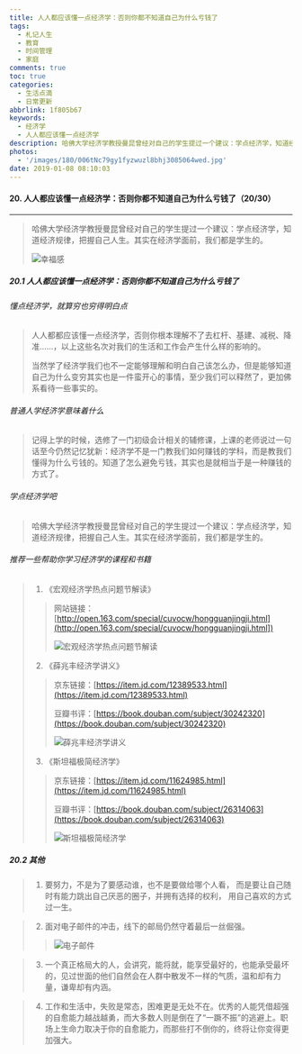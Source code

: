 ```yaml
---
title: 人人都应该懂一点经济学：否则你都不知道自己为什么亏钱了
tags:
  - 札记人生
  - 教育
  - 时间管理
  - 家庭
comments: true
toc: true
categories:
  - 生活点滴
  - 日常更新
abbrlink: 1f805b67
keywords:
  - 经济学
  - 人人都应该懂一点经济学
description: 哈佛大学经济学教授曼昆曾经对自己的学生提过一个建议：学点经济学，知道经济规律，把握自己人生。其实在经济学面前，我们都是学生的。
photos:
  - '/images/180/006tNc79gy1fyzwuzl8bhj3085064wed.jpg'
date: 2019-01-08 08:10:03
---
```

<script type="text/javascript" src="/js/src/bai.js"></script>

#### 20. 人人都应该懂一点经济学：否则你都不知道自己为什么亏钱了（20/30）
---
> 哈佛大学经济学教授曼昆曾经对自己的学生提过一个建议：学点经济学，知道经济规律，把握自己人生。其实在经济学面前，我们都是学生的。
>
> ![幸福感](/images/180/006tNc79gy1fyzwtzja3aj30c8096jrk.jpg)

##### 20.1 人人都应该懂一点经济学：否则你都不知道自己为什么亏钱了

###### 懂点经济学，就算穷也穷得明白点
> 人人都都应该懂一点经济学，否则你根本理解不了去杠杆、基建、减税、降准……，以上这些名次对我们的生活和工作会产生什么样的影响的。
>
> 当然学了经济学我们也不一定能够理解和明白自己该怎么办，但是能够知道自己为什么变穷其实也是一件蛮开心的事情，至少我们可以释然了，更加佛系看待一些事实的。

###### 普通人学经济学意味着什么
> 记得上学的时候，选修了一门初级会计相关的辅修课，上课的老师说过一句话至今仍然记忆犹新：经济学不是一门教我们如何赚钱的学科，而是教我们懂得为什么亏钱的。知道了怎么避免亏钱，其实也是就相当于是一种赚钱的方式了。

###### 学点经济学吧
> 哈佛大学经济学教授曼昆曾经对自己的学生提过一个建议：学点经济学，知道经济规律，把握自己人生。其实在经济学面前，我们都是学生的。

###### 推荐一些帮助你学习经济学的课程和书籍
> 1. 《宏观经济学热点问题节解读》
>> 网站链接：[http://open.163.com/special/cuvocw/hongguanjingji.html](http://open.163.com/special/cuvocw/hongguanjingji.html])
>>
>> ![宏观经济学热点问题节解读](/images/180/006tNc79gy1fyzwehctemj30ts0cydgl.jpg)
>
> 2. 《薛兆丰经济学讲义》
>>
>> 京东链接：[https://item.jd.com/12389533.html](https://item.jd.com/12389533.html)
>>
>> 豆瓣书评：[https://book.douban.com/subject/30242320](https://book.douban.com/subject/30242320)
>>
>> ![薛兆丰经济学讲义](/images/180/006tNc79gy1fyzwhk5df4j30go0gowew.jpg)
>
> 3. 《斯坦福极简经济学》
>>
>> 京东链接：[https://item.jd.com/11624985.html](https://item.jd.com/11624985.html)
>>
>> 豆瓣书评：[https://book.douban.com/subject/26314063](https://book.douban.com/subject/26314063)
>>
>> ![斯坦福极简经济学](/images/180/006tNc79gy1fyzwjgpf4wj30u019ggoi.jpg)

##### 20.2 其他
> 1. 要努力，不是为了要感动谁，也不是要做给哪个人看， 而是要让自己随时有能力跳出自己厌恶的圈子，并拥有选择的权利， 用自己喜欢的方式过一生。

> 2. 面对电子邮件的冲击，线下的邮局仍然守着最后一丝倔强。
>>
>> ![电子邮件](/images/180/006tNc79gy1fyzwr8esusj30c40gqdhe.jpg)

> 3. 一个真正格局大的人，会讲究，能将就，能享受最好的，也能承受最坏的，见过世面的他们自然会在人群中散发不一样的气质，温和却有力量，谦卑却有内涵。

> 4. 工作和生活中，失败是常态，困难更是无处不在。优秀的人能凭借超强的自愈能力越战越勇，而大多数人则是倒在了“一蹶不振”的逃避上。职场上生命力取决于你的自愈能力，而那些打不倒你的，终将让你变得更加强大。
